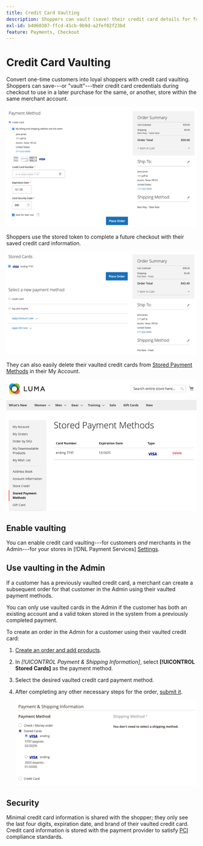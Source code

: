 ```yaml
---
title: Credit Card Vaulting
description: Shoppers can vault (save) their credit card details for future purchases.
exl-id: b4060307-ffcd-41cb-9b9d-a2fef02f23bd
feature: Payments, Checkout
---
```

# Credit Card Vaulting

Convert one-time customers into loyal shoppers with credit card vaulting. Shoppers can save---or "vault"---their credit card credentials during checkout to use in a later purchase for the same, or another, store within the same merchant account.

![Vault their credit card for later use](assets/save-card-for-later.png)

Shoppers use the stored token to complete a future checkout with their saved credit card information.

![Use stored credentials for future purchase](assets/use-stored-card.png)

They can also easily delete their vaulted credit cards from [Stored Payment Methods](https://docs.magento.com/user-guide/customers/account-dashboard-stored-payment-methods.html) in their My Account.

![Stored Payment Methods in My Account](assets/stored-payment-methods.png)

## Enable vaulting

You can enable credit card vaulting---for customers _and_ merchants in the Admin---for your stores in [!DNL Payment Services] [Settings](settings.md#card-vaulting).

## Use vaulting in the Admin

If a customer has a previously vaulted credit card, a merchant can create a subsequent order for that customer in the Admin using their vaulted payment methods.

You can only use vaulted cards in the Admin if the customer has both an existing account and a valid token stored in the system from a previously completed payment.

To create an order in the Admin for a customer using their vaulted credit card:

1. [Create an order and add products](https://experienceleague.adobe.com/docs/commerce-admin/stores-sales/point-of-purchase/assist/customer-account-create-order.html).
1. In _[!UICONTROL Payment & Shipping Information]_, select **[!UICONTROL Stored Cards]** as the payment method.
1. Select the desired vaulted credit card payment method.
1. After completing any other necessary steps for the order, [submit it](https://experienceleague.adobe.com/docs/commerce-admin/stores-sales/point-of-purchase/assist/customer-account-create-order.html?lang=en#step-3%3A-submit-the-order).

   ![Use vaulted credit card in Admin for customer](assets/admin-vaultedcard.png)

## Security

Minimal credit card information is shared with the shopper; they only see the last four digits, expiration date, and brand of their vaulted credit card. Credit card information is stored with the payment provider to satisfy [PCI](security.md#PCI-compliance) compliance standards.
